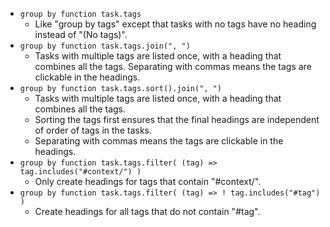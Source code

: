 <!-- placeholder to force blank line before included text -->

- ``group by function task.tags``
    - Like "group by tags" except that tasks with no tags have no heading instead of "(No tags)".
- ``group by function task.tags.join(", ")``
    - Tasks with multiple tags are listed once, with a heading that combines all the tags. Separating with commas means the tags are clickable in the headings.
- ``group by function task.tags.sort().join(", ")``
    - Tasks with multiple tags are listed once, with a heading that combines all the tags.
    - Sorting the tags first ensures that the final headings are independent of order of tags in the tasks.
    - Separating with commas means the tags are clickable in the headings.
- ``group by function task.tags.filter( (tag) => tag.includes("#context/") )``
    - Only create headings for tags that contain "#context/".
- ``group by function task.tags.filter( (tag) => ! tag.includes("#tag") )``
    - Create headings for all tags that do not contain "#tag".


<!-- placeholder to force blank line after included text -->
